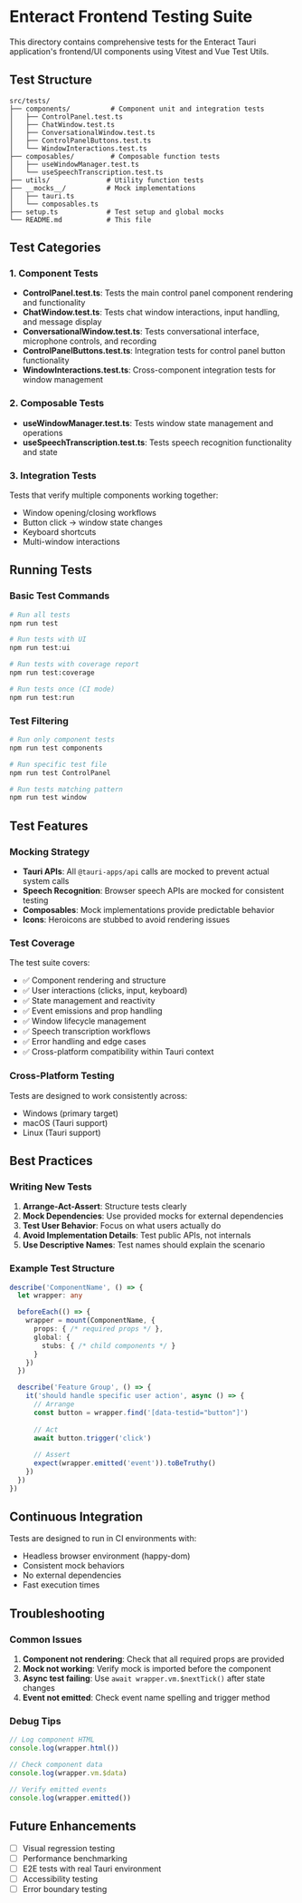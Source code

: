 # Enteract Frontend Testing Suite

This directory contains comprehensive tests for the Enteract Tauri application's frontend/UI components using Vitest and Vue Test Utils.

## Test Structure

```
src/tests/
├── components/          # Component unit and integration tests
│   ├── ControlPanel.test.ts
│   ├── ChatWindow.test.ts
│   ├── ConversationalWindow.test.ts
│   ├── ControlPanelButtons.test.ts
│   └── WindowInteractions.test.ts
├── composables/         # Composable function tests
│   ├── useWindowManager.test.ts
│   └── useSpeechTranscription.test.ts
├── utils/              # Utility function tests
├── __mocks__/          # Mock implementations
│   ├── tauri.ts
│   └── composables.ts
├── setup.ts            # Test setup and global mocks
└── README.md           # This file
```

## Test Categories

### 1. Component Tests
- **ControlPanel.test.ts**: Tests the main control panel component rendering and functionality
- **ChatWindow.test.ts**: Tests chat window interactions, input handling, and message display
- **ConversationalWindow.test.ts**: Tests conversational interface, microphone controls, and recording
- **ControlPanelButtons.test.ts**: Integration tests for control panel button functionality
- **WindowInteractions.test.ts**: Cross-component integration tests for window management

### 2. Composable Tests
- **useWindowManager.test.ts**: Tests window state management and operations
- **useSpeechTranscription.test.ts**: Tests speech recognition functionality and state

### 3. Integration Tests
Tests that verify multiple components working together:
- Window opening/closing workflows
- Button click → window state changes
- Keyboard shortcuts
- Multi-window interactions

## Running Tests

### Basic Test Commands
```bash
# Run all tests
npm run test

# Run tests with UI
npm run test:ui

# Run tests with coverage report
npm run test:coverage

# Run tests once (CI mode)
npm run test:run
```

### Test Filtering
```bash
# Run only component tests
npm run test components

# Run specific test file
npm run test ControlPanel

# Run tests matching pattern
npm run test window
```

## Test Features

### Mocking Strategy
- **Tauri APIs**: All `@tauri-apps/api` calls are mocked to prevent actual system calls
- **Speech Recognition**: Browser speech APIs are mocked for consistent testing
- **Composables**: Mock implementations provide predictable behavior
- **Icons**: Heroicons are stubbed to avoid rendering issues

### Test Coverage
The test suite covers:
- ✅ Component rendering and structure
- ✅ User interactions (clicks, input, keyboard)
- ✅ State management and reactivity
- ✅ Event emissions and prop handling
- ✅ Window lifecycle management
- ✅ Speech transcription workflows
- ✅ Error handling and edge cases
- ✅ Cross-platform compatibility within Tauri context

### Cross-Platform Testing
Tests are designed to work consistently across:
- Windows (primary target)
- macOS (Tauri support)
- Linux (Tauri support)

## Best Practices

### Writing New Tests
1. **Arrange-Act-Assert**: Structure tests clearly
2. **Mock Dependencies**: Use provided mocks for external dependencies
3. **Test User Behavior**: Focus on what users actually do
4. **Avoid Implementation Details**: Test public APIs, not internals
5. **Use Descriptive Names**: Test names should explain the scenario

### Example Test Structure
```typescript
describe('ComponentName', () => {
  let wrapper: any

  beforeEach(() => {
    wrapper = mount(ComponentName, {
      props: { /* required props */ },
      global: {
        stubs: { /* child components */ }
      }
    })
  })

  describe('Feature Group', () => {
    it('should handle specific user action', async () => {
      // Arrange
      const button = wrapper.find('[data-testid="button"]')
      
      // Act
      await button.trigger('click')
      
      // Assert
      expect(wrapper.emitted('event')).toBeTruthy()
    })
  })
})
```

## Continuous Integration

Tests are designed to run in CI environments with:
- Headless browser environment (happy-dom)
- Consistent mock behaviors
- No external dependencies
- Fast execution times

## Troubleshooting

### Common Issues
1. **Component not rendering**: Check that all required props are provided
2. **Mock not working**: Verify mock is imported before the component
3. **Async test failing**: Use `await wrapper.vm.$nextTick()` after state changes
4. **Event not emitted**: Check event name spelling and trigger method

### Debug Tips
```typescript
// Log component HTML
console.log(wrapper.html())

// Check component data
console.log(wrapper.vm.$data)

// Verify emitted events
console.log(wrapper.emitted())
```

## Future Enhancements

- [ ] Visual regression testing
- [ ] Performance benchmarking
- [ ] E2E tests with real Tauri environment
- [ ] Accessibility testing
- [ ] Error boundary testing